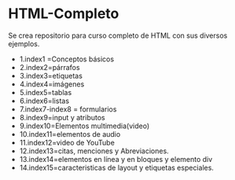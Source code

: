 # HTML-Completo
Se crea repositorio para curso completo de HTML con sus diversos ejemplos. 

- 1.index1 =Conceptos básicos 
- 2.index2=párrafos
- 3.index3=etiquetas
- 4.index4=imágenes
- 5.index5=tablas
- 6.index6=listas 
- 7.index7-index8 = formularios 
- 8.index9=input y atributos 
- 9.index10=Elementos multimedia(video)
- 10.index11=elementos de audio 
- 11.index12=video de YouTube
- 12.index13=citas, menciones y Abreviaciones.
- 13.index14=elementos en línea y en bloques y elemento div 
- 14.index15=caracteristicas de layout y etiquetas especiales. 
